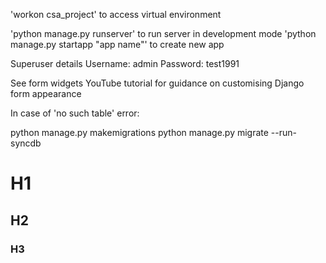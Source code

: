 'workon csa_project' to access virtual environment

'python manage.py runserver' to run server in development mode
'python manage.py startapp "app name"' to create new app

Superuser details
Username: admin
Password: test1991

See form widgets YouTube tutorial for guidance on customising Django form appearance

In case of 'no such table' error:

python manage.py makemigrations
python manage.py migrate --run-syncdb

# H1

## H2

### H3
